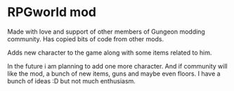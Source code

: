 # RPGworld mod
 Made with love and support of other members of Gungeon modding community. Has copied bits of code from other mods.

 Adds new character to the game along with some items related to him.

 In the future i am planning to add one more character. And if community will like the mod, a bunch of new items, guns and maybe even floors. I have a bunch of ideas :D but not much enthusiasm.
